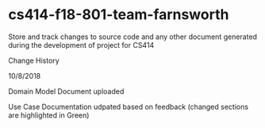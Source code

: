 # cs414-f18-801-team-farnsworth
Store and track changes to source code and any other document generated during the development of project for CS414

Change History

10/8/2018

Domain Model Document uploaded

Use Case Documentation udpated based on feedback (changed sections are highlighted in Green)
